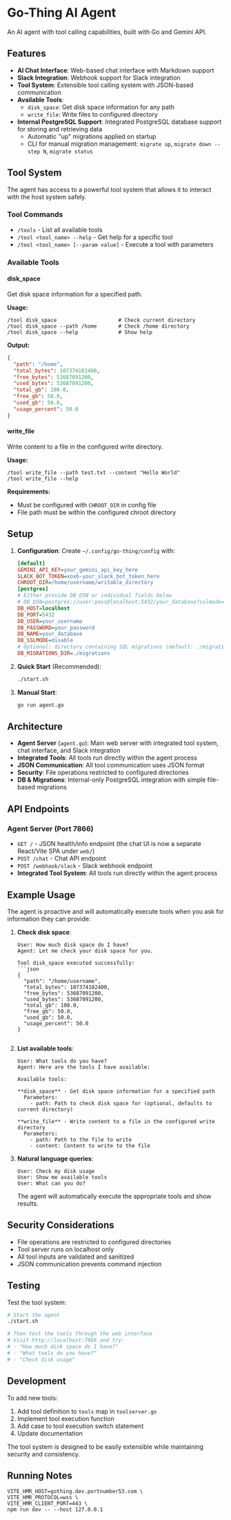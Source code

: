 # Go-Thing AI Agent

An AI agent with tool calling capabilities, built with Go and Gemini API.

## Features

- **AI Chat Interface**: Web-based chat interface with Markdown support
- **Slack Integration**: Webhook support for Slack integration
- **Tool System**: Extensible tool calling system with JSON-based communication
- **Available Tools**:
  - `disk_space`: Get disk space information for any path
  - `write_file`: Write files to configured directory
- **Internal PostgreSQL Support**: Integrated PostgreSQL database support for storing and retrieving data
  - Automatic "up" migrations applied on startup
  - CLI for manual migration management: `migrate up`, `migrate down --step N`, `migrate status`

## Tool System

The agent has access to a powerful tool system that allows it to interact with the host system safely.

### Tool Commands

- `/tools` - List all available tools
- `/tool <tool_name> --help` - Get help for a specific tool
- `/tool <tool_name> [--param value]` - Execute a tool with parameters

### Available Tools

#### disk_space
Get disk space information for a specified path.

**Usage:**
```
/tool disk_space                    # Check current directory
/tool disk_space --path /home       # Check /home directory
/tool disk_space --help             # Show help
```

**Output:**
```json
{
  "path": "/home",
  "total_bytes": 107374182400,
  "free_bytes": 53687091200,
  "used_bytes": 53687091200,
  "total_gb": 100.0,
  "free_gb": 50.0,
  "used_gb": 50.0,
  "usage_percent": 50.0
}
```

#### write_file
Write content to a file in the configured write directory.

**Usage:**
```
/tool write_file --path test.txt --content "Hello World"
/tool write_file --help
```

**Requirements:**
- Must be configured with `CHROOT_DIR` in config file
- File path must be within the configured chroot directory

## Setup

1. **Configuration**: Create `~/.config/go-thing/config` with:
   ```ini
   [default]
   GEMINI_API_KEY=your_gemini_api_key_here
   SLACK_BOT_TOKEN=xoxb-your_slack_bot_token_here
   CHROOT_DIR=/home/username/writable_directory
   [postgres]
   # Either provide DB_DSN or individual fields below
   # DB_DSN=postgres://user:pass@localhost:5432/your_database?sslmode=disable
   DB_HOST=localhost
   DB_PORT=5432
   DB_USER=your_username
   DB_PASSWORD=your_password
   DB_NAME=your_database
   DB_SSLMODE=disable
   # Optional: directory containing SQL migrations (default: ./migrations)
   DB_MIGRATIONS_DIR=./migrations
   ```

2. **Quick Start** (Recommended):
   ```bash
   ./start.sh
   ```

3. **Manual Start**:
   ```bash
   go run agent.go
   ```

## Architecture

- **Agent Server** (`agent.go`): Main web server with integrated tool system, chat interface, and Slack integration
- **Integrated Tools**: All tools run directly within the agent process
- **JSON Communication**: All tool communication uses JSON format
- **Security**: File operations restricted to configured directories
 - **DB & Migrations**: Internal-only PostgreSQL integration with simple file-based migrations

## API Endpoints

### Agent Server (Port 7866)
- `GET /` - JSON health/info endpoint (the chat UI is now a separate React/Vite SPA under `web/`)
- `POST /chat` - Chat API endpoint
- `POST /webhook/slack` - Slack webhook endpoint
- **Integrated Tool System**: All tools run directly within the agent process

## Example Usage

The agent is proactive and will automatically execute tools when you ask for information they can provide:

1. **Check disk space**:
   ```
   User: How much disk space do I have?
   Agent: Let me check your disk space for you.

   Tool disk_space executed successfully:
   ```json
   {
     "path": "/home/username",
     "total_bytes": 107374182400,
     "free_bytes": 53687091200,
     "used_bytes": 53687091200,
     "total_gb": 100.0,
     "free_gb": 50.0,
     "used_gb": 50.0,
     "usage_percent": 50.0
   }
   ```
   ```

2. **List available tools**:
   ```
   User: What tools do you have?
   Agent: Here are the tools I have available:

   Available tools:

   **disk_space** - Get disk space information for a specified path
     Parameters:
       - path: Path to check disk space for (optional, defaults to current directory)

   **write_file** - Write content to a file in the configured write directory
     Parameters:
       - path: Path to the file to write
       - content: Content to write to the file
   ```

3. **Natural language queries**:
   ```
   User: Check my disk usage
   User: Show me available tools
   User: What can you do?
   ```
   The agent will automatically execute the appropriate tools and show results.

## Security Considerations

- File operations are restricted to configured directories
- Tool server runs on localhost only
- All tool inputs are validated and sanitized
- JSON communication prevents command injection

## Testing

Test the tool system:

```bash
# Start the agent
./start.sh

# Then test the tools through the web interface
# Visit http://localhost:7866 and try:
# - "How much disk space do I have?"
# - "What tools do you have?"
# - "Check disk usage"
```

## Development

To add new tools:

1. Add tool definition to `tools` map in `toolserver.go`
2. Implement tool execution function
3. Add case to tool execution switch statement
4. Update documentation

The tool system is designed to be easily extensible while maintaining security and consistency.



## Running Notes

```
VITE_HMR_HOST=gothing.dev.portnumber53.com \
VITE_HMR_PROTOCOL=wss \
VITE_HMR_CLIENT_PORT=443 \
npm run dev -- --host 127.0.0.1
```
